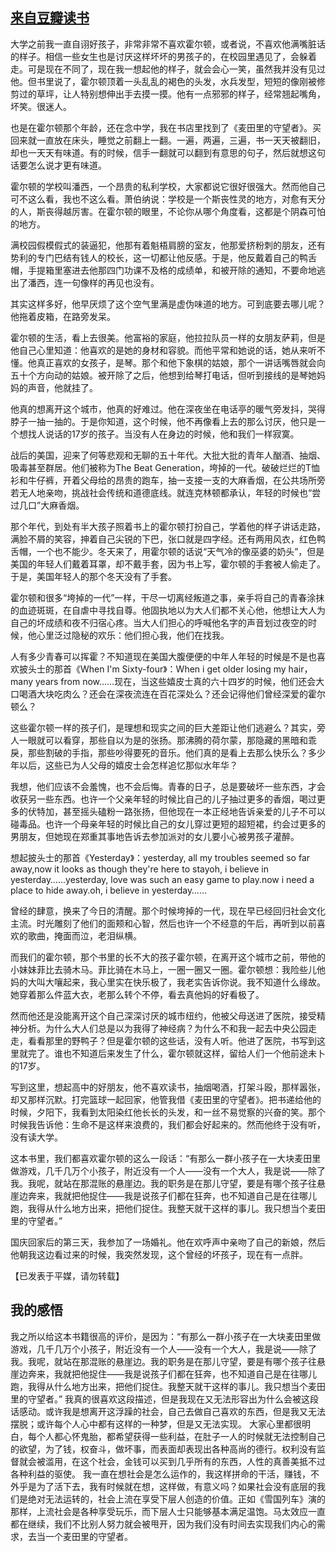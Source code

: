 ## [来自豆瓣读书](https://book.douban.com/review/1600583/) ##
   大学之前我一直自诩好孩子，非常非常不喜欢霍尔顿，或者说，不喜欢他满嘴脏话的样子。相信一些女生也是讨厌这样坏坏的男孩子的，在校园里遇见了，会躲着走。可是现在不同了，现在我一想起他的样子，就会会心一笑，虽然我并没有见过他。但书里说了，霍尔顿顶着一头乱乱的褐色的头发，水兵发型，短短的像刚被修剪过的草坪，让人特别想伸出手去摸一摸。他有一点邪邪的样子，经常翘起嘴角，坏笑。很迷人。

   也是在霍尔顿那个年龄，还在念中学，我在书店里找到了《麦田里的守望者》。买回来就一直放在床头，睡觉之前翻上一翻。一遍，两遍，三遍，书一天天被翻旧，却也一天天有味道。有的时候，信手一翻就可以翻到有意思的句子，然后就想这句话要怎么说才更有味道。

   霍尔顿的学校叫潘西，一个昂贵的私利学校，大家都说它很好很强大。然而他自己可不这么看，我也不这么看。萧伯纳说：学校是一个斯丧性灵的地方，对愈有天分的人，斯丧得越厉害。在霍尔顿的眼里，不论你从哪个角度看，这都是个阴森可怕的地方。

   满校园假模假式的装逼犯，他那有着魁梧肩膀的室友，他那爱挤粉刺的朋友，还有势利的专门巴结有钱人的校长，这一切都让他反感。于是，他反戴着自己的鸭舌帽，手提箱里塞进去他那四门功课不及格的成绩单，和被开除的通知，不要命地逃出了潘西，连一句像样的再见也没有。

   其实这样多好，他早厌烦了这个空气里满是虚伪味道的地方。可到底要去哪儿呢？他拖着皮箱，在路旁发呆。

   霍尔顿的生活，看上去很美。他富裕的家庭，他拉拉队员一样的女朋友萨莉，但是他自己心里知道：他喜欢的是她的身材和容貌。而他平常和她说的话，她从来听不懂。他真正喜欢的女孩子，是琴。那个和他下象棋的姑娘，那个一讲话嘴唇就会向五十个方向动的姑娘。被开除了之后，他想到给琴打电话，但听到接线的是琴她妈妈的声音，他就挂了。

   他真的想离开这个城市，他真的好难过。他在深夜坐在电话亭的暖气旁发抖，哭得脖子一抽一抽的。于是你知道，这个时候，他不再像看上去的那么讨厌，他只是一个想找人说话的17岁的孩子。当没有人在身边的时候，他和我们一样寂寞。

   战后的美国，迎来了何等悲观和无聊的五十年代。大批大批的青年人酗酒、抽烟、吸毒甚至群居。他们被称为The Beat Generation，垮掉的一代。破破烂烂的T恤衫和牛仔裤，开着父母给的昂贵的跑车，抽一支接一支的大麻香烟，在公共场所旁若无人地亲吻，挑战社会传统和道德底线。就连克林顿都承认，年轻的时候也“尝过几口”大麻香烟。

   那个年代，到处有半大孩子照着书上的霍尔顿打扮自己，学着他的样子讲话走路，满脸不屑的笑容，抻着自己尖锐的下巴，张口就是四字经。还有两用风衣，红色鸭舌帽，一个也不能少。冬天来了，用霍尔顿的话说“天气冷的像巫婆的奶头”，但是美国的年轻人们戴着耳罩，却不戴手套，因为书上写，霍尔顿的手套被人偷走了。于是，美国年轻人的那个冬天没有了手套。

   霍尔顿和很多“垮掉的一代”一样，干尽一切离经叛道之事，亲手将自己的青春涂抹的血迹斑斑，在自虐中寻找自尊。他固执地以为大人们都不关心他，他想让大人为自己的坏成绩和夜不归宿心疼。当大人们担心的呼喊他名字的声音划过夜空的时候，他心里泛过隐秘的欢乐：他们担心我，他们在找我。

   人有多少青春可以挥霍？不知道现在美国大腹便便的中年人年轻的时候是不是也喜欢披头士的那首《When I'm Sixty-four》：When i get older losing my hair，many years from now……现在，当这些嬉皮士真的六十四岁的时候，他们还会大口喝酒大块吃肉么？还会在深夜流连在百花深处么？还会记得他们曾经深爱的霍尔顿么？

   这些霍尔顿一样的孩子们，是理想和现实之间的巨大差距让他们逃避么？其实，旁人一眼就可以看穿，那些自以为是的张扬。那沸腾的荷尔蒙，那隐藏的黑暗和乖戾，那些割破的手指，那些吵得要死的音乐。他们真的是看上去那么快乐么？多少年以后，这些已为人父母的嬉皮士会怎样追忆那似水年华？

   我想，他们应该不会羞愧，也不会后悔。青春的日子，总是要破坏一些东西，才会收获另一些东西。也许一个父亲年轻的时候比自己的儿子抽过更多的香烟，喝过更多的伏特加，甚至摇头磕粉一路张扬，但他现在一本正经地告诉亲爱的儿子不可以碰毒品。也许一个母亲年轻的时候比自己的女儿穿过更短的超短裙，约会过更多的男朋友，但她现在郑重其事地告诉去参加派对的女儿要小心被男孩子灌醉。

   想起披头士的那首《Yesterday》：yesterday, all my troubles seemed so far away,now it looks as though they're here to stayoh, i believe in yesterday……yesterday, love was such an easy game to play.now i need a place to hide away.oh, i believe in yesterday……

   曾经的肆意，换来了今日的清醒。那个时候垮掉的一代，现在早已经回归社会文化主流。时光雕刻了他们的面颊和心智，然后也许一个不经意的午后，再听到以前喜欢的歌曲，掩面而泣，老泪纵横。

   而我们的霍尔顿，那个书里的长不大的孩子霍尔顿，在离开这个城市之前，带他的小妹妹菲比去骑木马。菲比骑在木马上，一圈一圈又一圈。霍尔顿想：我险些儿他妈的大叫大嚷起来，我心里实在快乐极了，我老实告诉你说。我不知道什么缘故。她穿着那么件蓝大衣，老那么转个不停，看去真他妈的好看极了。

   然而他还是没能离开这个自己深深讨厌的城市纽约，他被父母送进了医院，接受精神分析。为什么大人们总是以为我得了神经病？为什么不和我一起去中央公园走走，看看那里的野鸭子？但是霍尔顿的这些话，没有人听。他进了医院，书写到这里就完了。谁也不知道后来发生了什么，霍尔顿就这样，留给人们一个他前途未卜的17岁。

   写到这里，想起高中的好朋友，他不喜欢读书，抽烟喝酒，打架斗殴，那样嚣张，却又那样沉默。打完篮球一起回家，他管我借《麦田里的守望者》。把书递给他的时候，夕阳下，我看到太阳染红他长长的头发，和一丝不易觉察的兴奋的笑。那个时候我告诉他：生命不是这样来浪费的，我们都会好起来的。然而他终于没有听，没有读大学。

   这本书里，我们都喜欢霍尔顿的这么一段话：“有那么一群小孩子在一大块麦田里做游戏，几千几万个小孩子，附近没有一个人——没有一个大人，我是说——除了我。我呢，就站在那混账的悬崖边。我的职务是在那儿守望，要是有哪个孩子往悬崖边奔来，我就把他捉住——我是说孩子们都在狂奔，也不知道自己是在往哪儿跑，我得从什么地方出来，把他们捉住。我整天就干这样的事儿。我只想当个麦田里的守望者。”

   国庆回家后的第三天，我参加了一场婚礼。他在欢呼声中亲吻了自己的新娘，然后他朝我这边看过来的时候，我突然发现，这个曾经的坏孩子，现在有一点胖。

【已发表于平媒，请勿转载】

## 我的感悟 ##
我之所以给这本书籍很高的评价，是因为：“有那么一群小孩子在一大块麦田里做游戏，几千几万个小孩子，附近没有一个人——没有一个大人，我是说——除了我。我呢，就站在那混账的悬崖边。我的职务是在那儿守望，要是有哪个孩子往悬崖边奔来，我就把他捉住——我是说孩子们都在狂奔，也不知道自己是在往哪儿跑，我得从什么地方出来，把他们捉住。我整天就干这样的事儿。我只想当个麦田里的守望者。”
我真的很喜欢这段描述，但是我现在又无法形容出为什么会被这段话感动。或许我是想离开这浮躁的社会，自己去做自己喜欢的东西，但是我又无法摆脱；或许每个人心中都有这样的一种梦，但是又无法实现。
大家心里都很明白，每个人都心怀鬼胎，都希望获得一些利益，在肚子一人的时候就无法控制自己的欲望，为了钱，权奋斗，做坏事，而表面却表现出各种高尚的德行。权利没有监督就会被滥用，在这个社会，金钱可以买到几乎所有的东西，人性的真善美抵不过各种利益的驱使。
我一直在想社会是怎么运作的，我这样拼命的干活，赚钱，不外乎是为了活下去，我有时候就在想，这样做，有意义吗？如果社会没有底层的我们是绝对无法运转的，社会上流在享受下层人创造的价值。正如《雪国列车》演的那样，上流社会是各种享受玩乐，而下层人士只能够基本满足温饱。马太效应一直都在继续，我们不比别人努力就会被甩开，因为我们没有时间去实现我们内心的需求，去当一个麦田里的守望者。
